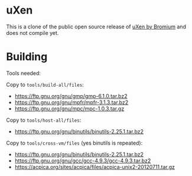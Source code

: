 uXen
====
This is a clone of the public open source release of
[uXen by Bromium](https://www.bromium.com/opensource/)
and does not compile yet.

Building
===
Tools needed:

Copy to `tools/build-all/files`:
* https://ftp.gnu.org/gnu/gmp/gmp-6.1.0.tar.bz2
* https://ftp.gnu.org/gnu/mpfr/mpfr-3.1.3.tar.bz2
* https://ftp.gnu.org/gnu/mpc/mpc-1.0.3.tar.gz

Copy to `tools/host-all/files`:
* https://ftp.gnu.org/gnu/binutils/binutils-2.25.1.tar.bz2

Copy to `tools/cross-vm/files` (yes binutils is repeated):
* https://ftp.gnu.org/gnu/binutils/binutils-2.25.1.tar.bz2
* https://ftp.gnu.org/gnu/gcc/gcc-4.9.3/gcc-4.9.3.tar.bz2
* https://acpica.org/sites/acpica/files/acpica-unix2-20120711.tar.gz
